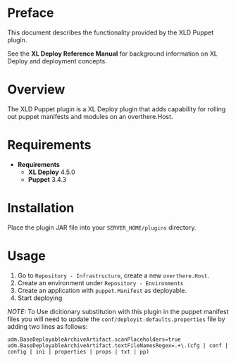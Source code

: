 # Preface #

This document describes the functionality provided by the XLD Puppet plugin.

See the **XL Deploy Reference Manual** for background information on XL Deploy and deployment concepts.

# Overview #

The XLD Puppet plugin is a XL Deploy plugin that adds capability for rolling out puppet manifests and modules on an overthere.Host.

# Requirements #

* **Requirements**
	* **XL Deploy** 4.5.0
	* **Puppet** 3.4.3

# Installation #

Place the plugin JAR file into your `SERVER_HOME/plugins` directory.  

# Usage #

1. Go to `Repository - Infrastructure`, create a new `overthere.Host`.
2. Create an environment under `Repository - Environments`
3. Create an application with `puppet.Manifest` as deployable.
4. Start deploying

_NOTE:_ To Use dicitionary substitution with this plugin in the puppet manifest files you will need to update the `conf/deployit-defaults.properties` file by adding two lines as follows:

`udm.BaseDeployableArchiveArtifact.scanPlaceholders=true
udm.BaseDeployableArchiveArtifact.textFileNamesRegex=.+\.(cfg | conf | config | ini | properties | props | txt | pp)
`
